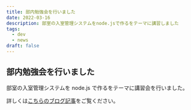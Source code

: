 ```yaml
---
title: 部内勉強会を行いました
date: 2022-03-16
description: 部室の入室管理システムをnode.jsで作るをテーマに講習しました
tags:
  - dev
  - news
draft: false
---
```

## 部内勉強会を行いました

部室の入室管理システムを node.js で作るをテーマに講習会を行いました。

詳しくは[こちらのブログ記事](/blog/discord-bot-tutorial)をご覧ください。

